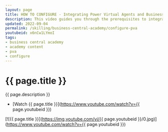 ```yaml
---
layout: page
title: HOW TO CONFIGURE - Integrating Power Virtual Agents and Business Central
description: This video guides you through the prerequisites to integrate Business Central with PVA, Power Automate and Microsoft Teams.
updated: 2022-09-04
permalink: /skilling/business-central-academy/configure-pva
youtubeid: x6nCw1LYmoI
tags: 
- business central academy
- academy content
- pva
- configure
---
```


# {{ page.title }}

{{ page.description }}

* [Watch {{ page.title }}](https://www.youtube.com/watch?v={{ page.youtubeid }})

[![{{ page.title }}](https://img.youtube.com/vi/{{ page.youtubeid }}/0.jpg)](https://www.youtube.com/watch?v={{ page.youtubeid }})
